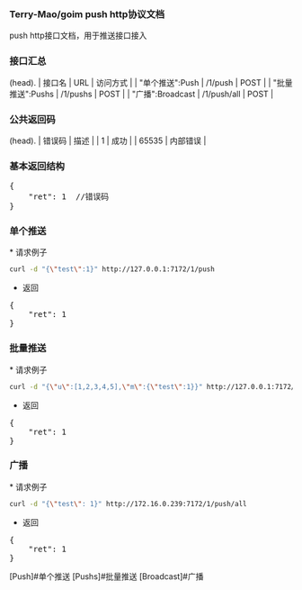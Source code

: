 <h3>Terry-Mao/goim push http协议文档</h3>
push http接口文档，用于推送接口接入

<h3>接口汇总</h3>
(head). | 接口名 | URL | 访问方式 |
| "单个推送":Push | /1/push | POST |
| "批量推送":Pushs    | /1/pushs    | POST |
| "广播":Broadcast | /1/push/all   | POST |

<h3>公共返回码</h3>

(head). | 错误码 | 描述 |
| 1 | 成功 |
| 65535 | 内部错误 |

<h3>基本返回结构</h3>
<pre>
{
    "ret": 1  //错误码
}
</pre>


<h3>单个推送</h3>
 * 请求例子

```sh
curl -d "{\"test\":1}" http://127.0.0.1:7172/1/push
```

 * 返回

<pre>
{
    "ret": 1
}
</pre>

<h3>批量推送</h3>
 * 请求例子

```sh
curl -d "{\"u\":[1,2,3,4,5],\"m\":{\"test\":1}}" http://127.0.0.1:7172/1/pushs
```

 * 返回

<pre>
{
    "ret": 1
}
</pre>

<h3>广播</h3>
 * 请求例子

```sh
curl -d "{\"test\": 1}" http://172.16.0.239:7172/1/push/all
```

 * 返回

<pre>
{
    "ret": 1
}
</pre>

[Push]#单个推送
[Pushs]#批量推送
[Broadcast]#广播
